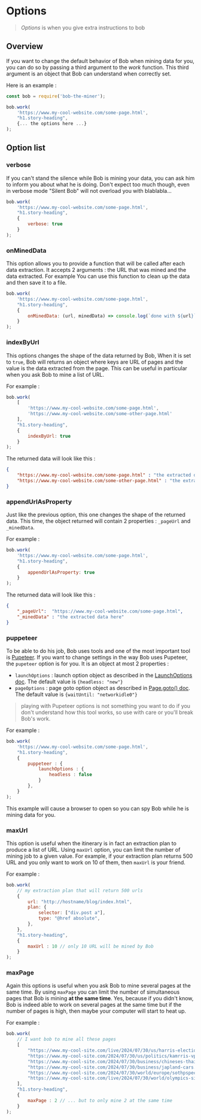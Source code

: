 
# Options

> *Options* is when you give extra instructions to bob

## Overview

If you want to change the default behavior of Bob when mining data for you, you can do so by passing a third argument to the *work* function. This third argument is an object that Bob can understand when correctly set.

Here is an example : 

```js
const bob = require('bob-the-miner');

bob.work(
    'https://www.my-cool-website.com/some-page.html', 
    "h1.story-heading", 
    {... the options here ...}
);
```

## Option list

### verbose

If you can't stand the silence while Bob is mining your data, you can ask him to inform you about what he is doing. Don't expect too much though, even in verbose mode "Silent Bob" will not overload you with blablabla...

```js
bob.work(
    'https://www.my-cool-website.com/some-page.html', 
    "h1.story-heading", 
    {
        verbose: true
    }
);
```

### onMinedData

This option allows you to provide a function that will be called after each data extraction. It accepts 2 arguments : the URL that was mined and the data extracted. For example You can use this function to clean up the data and then save it to a file.

```js
bob.work(
    'https://www.my-cool-website.com/some-page.html', 
    "h1.story-heading", 
    {
        onMinedData: (url, minedData) => console.log(`done with ${url}`)
    }
);
```

### indexByUrl

This options changes the shape of the data returned by Bob, When it is set to `true`, Bob will returns an object where keys are URL of pages and the value is the data extracted from the page. This can be useful in particular when you ask Bob to mine a list of URL.

For example :
```js
bob.work(
    [
        'https://www.my-cool-website.com/some-page.html',
        'https://www.my-cool-website.com/some-other-page.html'
    ], 
    "h1.story-heading", 
    {
        indexByUrl: true
    }
);
```

The returned data will look like this : 

```json
{
    "https://www.my-cool-website.com/some-page.html" : "the extracted data here",
    "https://www.my-cool-website.com/some-other-page.html" : "the extracted data here"
}
```

### appendUrlAsProperty

Just like the previous option, this one changes the shape of the returned data. This time, the object returned will contain 2 properties : `_pageUrl` and `_minedData`.

For example :
```js
bob.work(
    'https://www.my-cool-website.com/some-page.html',       
    "h1.story-heading", 
    {
        appendUrlAsProperty: true
    }
);
```

The returned data will look like this : 

```json
{
    "_pageUrl":  "https://www.my-cool-website.com/some-page.html",
    "_minedData" : "the extracted data here"
}
```

### puppeteer

To be able to do his job, Bob uses tools and one of the most important tool is [Pupeteer](https://pptr.dev/). If you want to change settings in the way Bob uses Pupeteer, the `pupeteer` option is for you. It is an object at most 2 properties : 

- `launchOptions` : launch option object as described in the [LaunchOptions doc](https://pptr.dev/api/puppeteer.puppeteerlaunchoptions). The default value is `{headless: "new"}`
- `pageOptions` : page goto option object as  described in [Page.goto() doc](https://pptr.dev/api/puppeteer.page.goto). The default value is `{waitUntil: "networkidle0"}`

> playing with Pupeteer options is not something you want to do if you don't understand how this tool works, so use with care or you'll break Bob's work.

For example :

```js
bob.work(
    'https://www.my-cool-website.com/some-page.html',       
    "h1.story-heading", 
    {
        puppeteer : {
            launchOptions : {
                headless : false
            }
        },
    }
);
```

This example will cause a browser to open so you can spy Bob while he is mining data for you.

### maxUrl

This option is useful when the itinerary is in fact an extraction plan to produce a list of URL. Using `maxUrl` option, you can limit the number of mining job to a given value. For example, if your extraction plan returns 500 URL and you only want to work on 10 of them, then `maxUrl` is your friend.

For example : 

```js
bob.work(
    // my extraction plan that will return 500 urls
    {
        url: "http://hostname/blog/index.html",
        plan: {
            selector: ["div.post a"],
            type: "@href absolute",
        },
    },
    "h1.story-heading", 
    {
        maxUrl : 10 // only 10 URL will be mined by Bob
    }
);
```

### maxPage

Again this options is useful when you ask Bob to mine several pages at the same time. By using `maxPage` you can limit the number of simultaneous pages that Bob is mining **at the same time**. Yes, because if you didn't know, Bob is indeed able to work on several pages at the same time but if the number of pages is high, then maybe your computer will start to heat up. 

For example : 

```js
bob.work(
    // I want bob to mine all these pages
    [
        "https://www.my-cool-site.com/live/2024/07/30/us/harris-election",
        "https://www.my-cool-site.com/2024/07/30/us/politics/kamrris-vp-pick.html",
        "https://www.my-cool-site.com/2024/07/30/business/chineses-thailand.html",
        "https://www.my-cool-site.com/2024/07/30/business/japland-cars.html",
        "https://www.my-cool-site.com/2024/07/30/world/europe/sothpspect.html",
        "https://www.my-cool-site.com/live/2024/07/30/world/olympics-simone-biles",
    ],
    "h1.story-heading", 
    {
        maxPage : 2 // ... but to only mine 2 at the same time
    }
);
```


